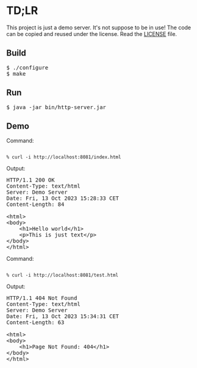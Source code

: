 # TD;LR

This project is just a demo server. It's not suppose to be in use! 
The code can be copied and reused under the license. Read the
<a href="./LICENSE">LICENSE</a> file. 

## Build

<pre>
$ ./configure
$ make
</pre>

## Run

<pre>
$ java -jar bin/http-server.jar
</pre>


## Demo

Command:

<code>
% curl -i http://localhost:8081/index.html
</code>

Output:

<pre>
HTTP/1.1 200 OK
Content-Type: text/html
Server: Demo Server
Date: Fri, 13 Oct 2023 15:28:33 CET
Content-Length: 84

&lt;html>
&lt;body>
    &lt;h1>Hello world&lt;/h1>
    &lt;p>This is just text&lt;/p>
&lt;/body>
&lt;/html>
</pre>

Command:

<code>
% curl -i http://localhost:8081/test.html
</code>

Output:

<pre>
HTTP/1.1 404 Not Found
Content-Type: text/html
Server: Demo Server
Date: Fri, 13 Oct 2023 15:34:31 CET
Content-Length: 63

&lt;html>
&lt;body>
    &lt;h1>Page Not Found: 404&lt;/h1>
&lt;/body>
&lt;/html>
</pre>
